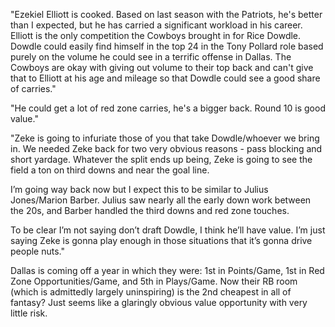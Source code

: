 "Ezekiel Elliott is cooked.  Based on last season with the Patriots, he's better than I expected, but he has carried a significant workload in his career.  Elliott is the only competition the Cowboys brought in for Rice Dowdle.  Dowdle could easily find himself in the top 24 in the Tony Pollard role based purely on the volume he could see in a terrific offense in Dallas.  The Cowboys are okay with giving out volume to their top back and can't give that to Elliott at his age and mileage so that Dowdle could see a good share of carries."

"He could get a lot of red zone carries, he's a bigger back. Round 10 is good value."

"Zeke is going to infuriate those of you that take Dowdle/whoever we bring in. We needed Zeke back for two very obvious reasons - pass blocking and short yardage. Whatever the split ends up being, Zeke is going to see the field a ton on third downs and near the goal line.

I’m going way back now but I expect this to be similar to Julius Jones/Marion Barber. Julius saw nearly all the early down work between the 20s, and Barber handled the third downs and red zone touches.

To be clear I’m not saying don’t draft Dowdle, I think he’ll have value. I’m just saying Zeke is gonna play enough in those situations that it’s gonna drive people nuts."

Dallas is coming off a year in which they were: 1st in Points/Game, 1st in Red Zone Opportunities/Game, and 5th in Plays/Game. Now their RB room (which is admittedly largely uninspiring) is the 2nd cheapest in all of fantasy? Just seems like a glaringly obvious value opportunity with very little risk.
